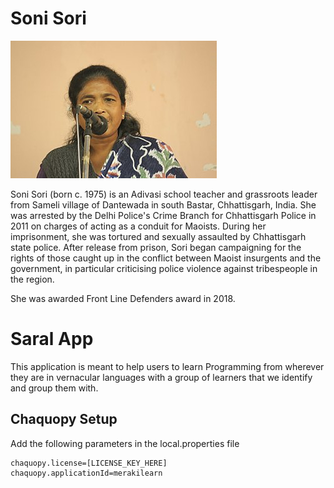 # Soni Sori

![Soni Sori](soni-sori.jpg)

Soni Sori (born c. 1975) is an Adivasi school teacher and grassroots leader from Sameli village of Dantewada in south Bastar, Chhattisgarh, India. She was arrested by the Delhi Police's Crime Branch for Chhattisgarh Police in 2011 on charges of acting as a conduit for Maoists. During her imprisonment, she was tortured and sexually assaulted by Chhattisgarh state police. After release from prison, Sori began campaigning for the rights of those caught up in the conflict between Maoist insurgents and the government, in particular criticising police violence against tribespeople in the region.

She was awarded Front Line Defenders award in 2018.

# Saral App
This application is meant to help users to learn Programming from wherever they are in vernacular languages with a group of learners that we identify and group them with.

## Chaquopy Setup
Add the following parameters in the local.properties file
``` 
chaquopy.license=[LICENSE_KEY_HERE]
chaquopy.applicationId=merakilearn
```
